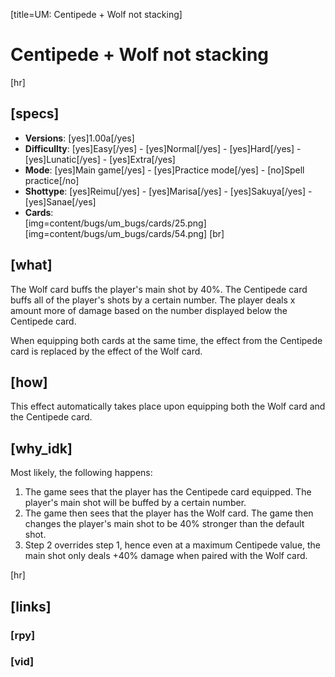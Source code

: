 [title=UM: Centipede + Wolf not stacking]
# Centipede + Wolf not stacking

[hr]
## [specs]

* **Versions**: [yes]1.00a[/yes]
* **Difficullty**: [yes]Easy[/yes] - [yes]Normal[/yes] - [yes]Hard[/yes] - [yes]Lunatic[/yes] - [yes]Extra[/yes]
* **Mode**: [yes]Main game[/yes] - [yes]Practice mode[/yes] - [no]Spell practice[/no]
* **Shottype**: [yes]Reimu[/yes] - [yes]Marisa[/yes] - [yes]Sakuya[/yes] - [yes]Sanae[/yes]
* **Cards**:  
[img=content/bugs/um_bugs/cards/25.png]
[img=content/bugs/um_bugs/cards/54.png] [br]

## [what]

The Wolf card buffs the player's main shot by 40%.
The Centipede card buffs all of the player's shots by a certain number. The player deals x amount more of damage based on the number displayed below the Centipede card.

When equipping both cards at the same time, the effect from the Centipede card is replaced by the effect of the Wolf card.

## [how]

This effect automatically takes place upon equipping both the Wolf card and the Centipede card.

## [why_idk]

Most likely, the following happens:
1. The game sees that the player has the Centipede card equipped. The player's main shot will be buffed by a certain number.
2. The game then sees that the player has the Wolf card. The game then changes the player's main shot to be 40% stronger than the default shot.
3. Step 2 overrides step 1, hence even at a maximum Centipede value, the main shot only deals +40% damage when paired with the Wolf card.


[hr]
## [links]

### [rpy]

### [vid]

